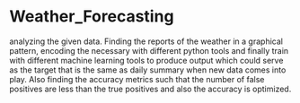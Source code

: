 # Weather_Forecasting 
analyzing the given data. Finding the reports of the weather in a graphical
pattern, encoding the necessary with different python tools and finally train with different
machine learning tools to produce output which could serve as the target that is the
same as daily summary when new data comes into play. Also finding the accuracy metrics
such that the number of false positives are less than the true positives and also the
accuracy is optimized.
